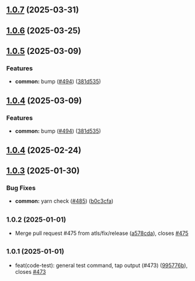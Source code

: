 ## [1.0.7](https://github.com/atls/raijin/compare/@atls/yarn-plugin-checks@1.0.6...@atls/yarn-plugin-checks@1.0.7) (2025-03-31)

## [1.0.6](https://github.com/atls/raijin/compare/@atls/yarn-plugin-checks@1.0.5...@atls/yarn-plugin-checks@1.0.6) (2025-03-25)

## [1.0.5](https://github.com/atls/raijin/compare/@atls/yarn-plugin-checks@1.0.4...@atls/yarn-plugin-checks@1.0.5) (2025-03-09)

### Features

- **common:** bump ([#494](https://github.com/atls/raijin/issues/494)) ([381d535](https://github.com/atls/raijin/commit/381d5357c2818e157330933edb9256936d251ca3))

## [1.0.4](https://github.com/atls/raijin/compare/@atls/yarn-plugin-checks@1.0.4...@atls/yarn-plugin-checks@1.0.4) (2025-03-09)

### Features

- **common:** bump ([#494](https://github.com/atls/raijin/issues/494)) ([381d535](https://github.com/atls/raijin/commit/381d5357c2818e157330933edb9256936d251ca3))

## [1.0.4](https://github.com/atls/raijin/compare/@atls/yarn-plugin-checks@1.0.3...@atls/yarn-plugin-checks@1.0.4) (2025-02-24)

## [1.0.3](https://github.com/atls/raijin/compare/@atls/yarn-plugin-checks@1.0.2...@atls/yarn-plugin-checks@1.0.3) (2025-01-30)

### Bug Fixes

- **common:** yarn check ([#485](https://github.com/atls/raijin/issues/485)) ([b0c3cfa](https://github.com/atls/raijin/commit/b0c3cfad8f559c55691ca733c7a3a7b3cd00c4d8))

## <small>1.0.2 (2025-01-01)</small>

- Merge pull request #475 from atls/fix/release ([a578cda](https://github.com/atls/raijin/commit/a578cda)), closes [#475](https://github.com/atls/raijin/issues/475)

## <small>1.0.1 (2025-01-01)</small>

- feat(code-test): general test command, tap output (#473) ([995776b](https://github.com/atls/raijin/commit/995776b)), closes [#473](https://github.com/atls/raijin/issues/473)
